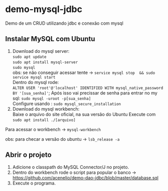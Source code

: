 # demo-mysql-jdbc
Demo de um CRUD utilizando jdbc e conexão com mysql
## Instalar MySQL com Ubuntu
1) Download do mysql server: <br />
  `sudo apt update`<br />
  `sudo apt install mysql-server`<br />
  `sudo mysql`<br />
    obs: se não conseguir acessar tente ->  `service mysql stop  && sudo service mysql start` <br />
    Dentro do mysql rode: <br />
   `ALTER USER 'root'@'localhost' IDENTIFIED WITH mysql_native_password BY '[sua_senha]'`;
Após isso vai precissar de senha para entrar no my sql: `sudo mysql -uroot -p[sua_senha]` <br />
Configure usando : `sudo mysql_secure_installation`
2) Download do mysql workbench: <br />
Baixe o arquivo do site oficial, na sua versão do Ubuntu 
Execute com `sudo apt install ./[arquivo]`

Para acessar o workbench -> `mysql-workbench`

obs: para checar a versão do ubuntu -> `lsb_release -a`

## Abrir o projeto
1) Adicione o classpath do MySQL Connector/J no projeto.
2) Dentro do workbench rode o script para popular o banco -> https://github.com/acenelio/demo-dao-jdbc/blob/master/database.sql
3) Execute o programa.
